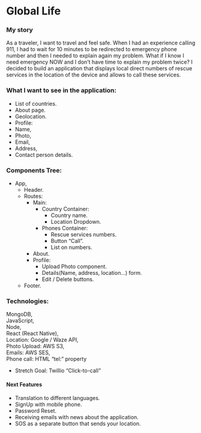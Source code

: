 # Global Life
### My story
As a traveler, I want to travel and feel safe.
When I had an experience calling 911, I had to wait for 10 minutes to be redirected to emergency phone number and then I needed to explain again my problem.
What if I know I need emergency NOW and I don’t have time to explain my problem twice?
I decided to build an application that displays local direct numbers of rescue services in the location of the device and allows to call these services.

### What I want to see in the application:

* List of countries.
* About page.
* Geolocation.
* Profile:
* Name,
* Photo,
* Email,
* Address,
* Contact person details.

### Components Tree:

* App,
    * Header.
    * Routes:
        * Main:
            * Country Container:
                * Country name.
                * Location Dropdown.
            * Phones Container:
                * Rescue services numbers.
                * Button “Call”.
                * List on numbers.
        * About.
        * Profile:
            * Upload Photo component.
            * Details(Name, address, location…) form.
            * Edit / Delete buttons.
    * Footer.

### Technologies:
MongoDB,  
JavaScript,  
Node,  
React (React Native),  
Location: Google / Waze API,  
Photo Upload: AWS S3,  
Emails: AWS SES,  
Phone call: HTML “tel:” property
* Stretch Goal: Twillio “Click-to-call”

#### Next Features
* Translation to different languages.
* SignUp with mobile phone.
* Password Reset.
* Receiving emails with news about the application.
* SOS as a separate button that sends your location.



